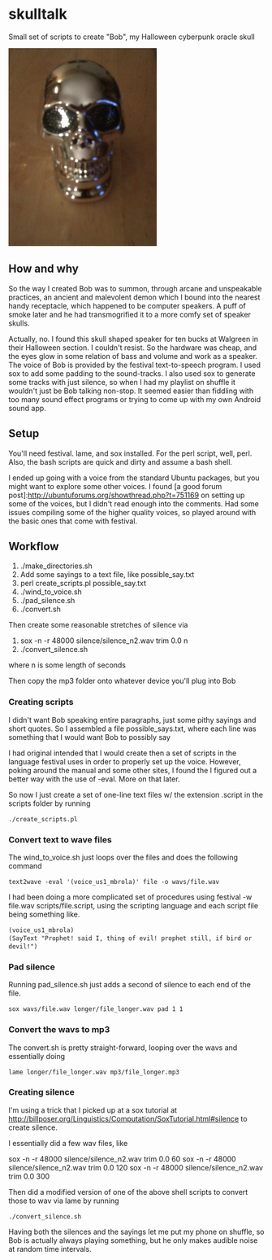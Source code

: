 skulltalk
=========

Small set of scripts to create "Bob", my Halloween cyberpunk oracle skull

![Bob](Bob.jpg "Bob")

How and why 
---------

So the way I created Bob was to summon, through arcane and unspeakable practices, an ancient and malevolent demon which I bound into the nearest handy receptacle, which happened to be computer speakers.  A puff of smoke later and he had transmogrified it to a more comfy set of speaker skulls.

Actually, no.  I found this skull shaped speaker for ten bucks at Walgreen in their Halloween section. I couldn't resist.  So the hardware was cheap, and the eyes glow in some relation of bass and volume and work as a speaker.  The voice of Bob is provided by the festival text-to-speech program.  I used sox to add some padding to the sound-tracks. I also used sox to generate some tracks with just silence, so when I had my playlist on shuffle it wouldn't just be Bob talking non-stop.  It seemed easier than fiddling with too many sound effect programs or trying to come up with my own Android sound app.

Setup
---------

You'll need festival. lame, and sox installed.  For the perl script, well, perl. Also, the bash scripts are quick and dirty and assume a bash shell.

I ended up going with a voice from the standard Ubuntu packages, but you might want to explore some other voices.  I found [a good forum post]:http://ubuntuforums.org/showthread.php?t=751169 on setting up some of the voices, but I didn't read enough into the comments.  Had some issues compiling some of the higher quality voices, so played around with the basic ones that come with festival.

Workflow
---------

1. ./make_directories.sh
2. Add some sayings to a text file, like possible_say.txt
3. perl create_scripts.pl possible_say.txt
4. ./wind_to_voice.sh
5. ./pad_silence.sh
6. ./convert.sh

Then create some reasonable stretches of silence via
1. sox -n -r 48000 silence/silence_n2.wav trim 0.0 n
2. ./convert_silence.sh

where n is some length of seconds

Then copy the mp3 folder onto whatever device you'll plug into Bob

### Creating scripts

I didn't want Bob speaking entire paragraphs, just some pithy sayings and short quotes.  So I assembled a file possible_says.txt, where each line was something that I would want Bob to possibly say

I had original intended that I would create then a set of scripts in the language festival uses in order to properly set up the voice.  However, poking around the manual and some other sites, I found the I figured out a better way with the use of -eval.  More on that later.

So now I just create a set of one-line text files w/ the extension .script in the scripts folder by running

```
./create_scripts.pl
```

### Convert text to wave files

The wind_to_voice.sh just loops over the files and does the following command

```
text2wave -eval '(voice_us1_mbrola)' file -o wavs/file.wav
```

I had been doing a more complicated set of procedures using
festival -w file.wav scripts/file.script, using the scripting language and each script file being something like.
```
(voice_us1_mbrola)
(SayText "Prophet! said I, thing of evil! prophet still, if bird or devil!")
```

### Pad silence

Running pad_silence.sh just adds a second of silence to each end of the file.
```
sox wavs/file.wav longer/file_longer.wav pad 1 1 
```
### Convert the wavs to mp3

The convert.sh is pretty straight-forward, looping over the wavs and essentially doing
```
lame longer/file_longer.wav mp3/file_longer.mp3
```

### Creating silence

I'm using a trick that I picked up at a sox tutorial at http://billposer.org/Linguistics/Computation/SoxTutorial.html#silence to create silence.

I essentially did a few wav files, like

sox -n -r 48000 silence/silence_n2.wav trim 0.0 60
sox -n -r 48000 silence/silence_n2.wav trim 0.0 120
sox -n -r 48000 silence/silence_n2.wav trim 0.0 300

Then did a modified version of one of the above shell scripts to convert those to wav via lame by running

```
./convert_silence.sh
```

Having both the silences and the sayings let me put my phone on shuffle, so Bob is actually always playing something, but he only makes audible noise at random time intervals.
